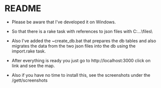 # README

* Please be aware that I've developed it on Windows.
* So that there is a rake task with references to json files with C:\...\files\
* Also I've added the ~create_db.bat that prepares the db tables and also migrates 
the data from the two json files into the db using the import.rake task.

* After everything is ready you just go to 
http://localhost:3000
click on link and see the map.
* Also if you have no time to install this, see the screenshots under the /gett/screenshots